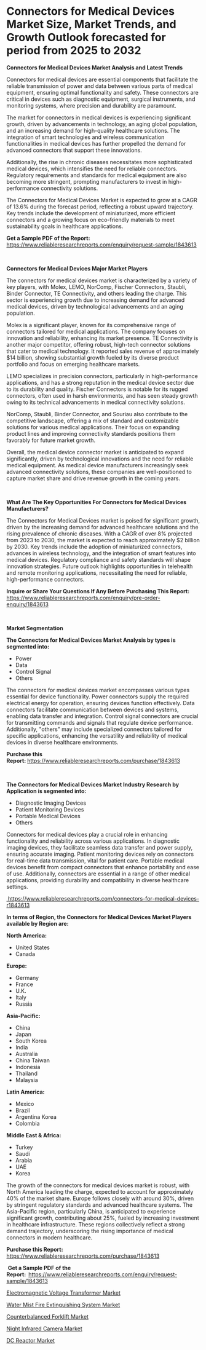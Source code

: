 <p><h1>Connectors for Medical Devices Market Size, Market Trends, and Growth Outlook forecasted for period from 2025 to 2032</h1></p><p><strong>Connectors for Medical Devices Market Analysis and Latest Trends</strong></p>
<p><p>Connectors for medical devices are essential components that facilitate the reliable transmission of power and data between various parts of medical equipment, ensuring optimal functionality and safety. These connectors are critical in devices such as diagnostic equipment, surgical instruments, and monitoring systems, where precision and durability are paramount.</p><p>The market for connectors in medical devices is experiencing significant growth, driven by advancements in technology, an aging global population, and an increasing demand for high-quality healthcare solutions. The integration of smart technologies and wireless communication functionalities in medical devices has further propelled the demand for advanced connectors that support these innovations.</p><p>Additionally, the rise in chronic diseases necessitates more sophisticated medical devices, which intensifies the need for reliable connectors. Regulatory requirements and standards for medical equipment are also becoming more stringent, prompting manufacturers to invest in high-performance connectivity solutions.</p><p>The Connectors for Medical Devices Market is expected to grow at a CAGR of 13.6% during the forecast period, reflecting a robust upward trajectory. Key trends include the development of miniaturized, more efficient connectors and a growing focus on eco-friendly materials to meet sustainability goals in healthcare applications.</p></p>
<p><strong>Get a Sample PDF of the Report:&nbsp;</strong> <a href="https://www.reliableresearchreports.com/enquiry/request-sample/1843613?utm_campaign=12&utm_medium=2&utm_source=Github&utm_content=ia&utm_term=22022025&utm_id=connectors-for-medical-devices">https://www.reliableresearchreports.com/enquiry/request-sample/1843613</a></p>
<p>&nbsp;</p>
<p><strong>Connectors for Medical Devices Major Market Players</strong></p>
<p><p>The connectors for medical devices market is characterized by a variety of key players, with Molex, LEMO, NorComp, Fischer Connectors, Staubli, Binder Connector, TE Connectivity, and others leading the charge. This sector is experiencing growth due to increasing demand for advanced medical devices, driven by technological advancements and an aging population.</p><p>Molex is a significant player, known for its comprehensive range of connectors tailored for medical applications. The company focuses on innovation and reliability, enhancing its market presence. TE Connectivity is another major competitor, offering robust, high-tech connector solutions that cater to medical technology. It reported sales revenue of approximately $14 billion, showing substantial growth fueled by its diverse product portfolio and focus on emerging healthcare markets.</p><p>LEMO specializes in precision connectors, particularly in high-performance applications, and has a strong reputation in the medical device sector due to its durability and quality. Fischer Connectors is notable for its rugged connectors, often used in harsh environments, and has seen steady growth owing to its technical advancements in medical connectivity solutions.</p><p>NorComp, Staubli, Binder Connector, and Souriau also contribute to the competitive landscape, offering a mix of standard and customizable solutions for various medical applications. Their focus on expanding product lines and improving connectivity standards positions them favorably for future market growth.</p><p>Overall, the medical device connector market is anticipated to expand significantly, driven by technological innovations and the need for reliable medical equipment. As medical device manufacturers increasingly seek advanced connectivity solutions, these companies are well-positioned to capture market share and drive revenue growth in the coming years.</p></p>
<p>&nbsp;</p>
<p><strong>What Are The Key Opportunities For Connectors for Medical Devices Manufacturers?</strong></p>
<p><p>The Connectors for Medical Devices market is poised for significant growth, driven by the increasing demand for advanced healthcare solutions and the rising prevalence of chronic diseases. With a CAGR of over 8% projected from 2023 to 2030, the market is expected to reach approximately $2 billion by 2030. Key trends include the adoption of miniaturized connectors, advances in wireless technology, and the integration of smart features into medical devices. Regulatory compliance and safety standards will shape innovation strategies. Future outlook highlights opportunities in telehealth and remote monitoring applications, necessitating the need for reliable, high-performance connectors.</p></p>
<p><strong>Inquire or Share Your Questions If Any Before Purchasing This Report:</strong> <a href="https://www.reliableresearchreports.com/enquiry/pre-order-enquiry/1843613?utm_campaign=12&utm_medium=2&utm_source=Github&utm_content=ia&utm_term=22022025&utm_id=connectors-for-medical-devices">https://www.reliableresearchreports.com/enquiry/pre-order-enquiry/1843613</a></p>
<p>&nbsp;</p>
<p><strong>Market Segmentation</strong></p>
<p><strong>The Connectors for Medical Devices Market Analysis by types is segmented into:</strong></p>
<p><ul><li>Power</li><li>Data</li><li>Control Signal</li><li>Others</li></ul></p>
<p><p>The connectors for medical devices market encompasses various types essential for device functionality. Power connectors supply the required electrical energy for operation, ensuring devices function effectively. Data connectors facilitate communication between devices and systems, enabling data transfer and integration. Control signal connectors are crucial for transmitting commands and signals that regulate device performance. Additionally, "others" may include specialized connectors tailored for specific applications, enhancing the versatility and reliability of medical devices in diverse healthcare environments.</p></p>
<p><strong>Purchase this Report:&nbsp;</strong><a href="https://www.reliableresearchreports.com/purchase/1843613?utm_campaign=12&utm_medium=2&utm_source=Github&utm_content=ia&utm_term=22022025&utm_id=connectors-for-medical-devices">https://www.reliableresearchreports.com/purchase/1843613</a></p>
<p>&nbsp;</p>
<p><strong>The Connectors for Medical Devices Market Industry Research by Application is segmented into:</strong></p>
<p><ul><li>Diagnostic Imaging Devices</li><li>Patient Monitoring Devices</li><li>Portable Medical Devices</li><li>Others</li></ul></p>
<p><p>Connectors for medical devices play a crucial role in enhancing functionality and reliability across various applications. In diagnostic imaging devices, they facilitate seamless data transfer and power supply, ensuring accurate imaging. Patient monitoring devices rely on connectors for real-time data transmission, vital for patient care. Portable medical devices benefit from compact connectors that enhance portability and ease of use. Additionally, connectors are essential in a range of other medical applications, providing durability and compatibility in diverse healthcare settings.</p></p>
<p><a href="https://www.reliableresearchreports.com/connectors-for-medical-devices-r1843613?utm_campaign=12&utm_medium=2&utm_source=Github&utm_content=ia&utm_term=22022025&utm_id=connectors-for-medical-devices">&nbsp;https://www.reliableresearchreports.com/connectors-for-medical-devices-r1843613</a></p>
<p><strong>In terms of Region, the Connectors for Medical Devices Market Players available by Region are:</strong></p>
<p>
    <p> <strong> North America: </strong>
        <ul>
            <li>United States</li>
            <li>Canada</li>
        </ul>
        </p> 
    <p> <strong> Europe: </strong>
        <ul>
            <li>Germany</li>
            <li>France</li>
            <li>U.K.</li>
            <li>Italy</li>
            <li>Russia</li>
        </ul>
        </p> 
    <p> <strong> Asia-Pacific: </strong>
        <ul>
            <li>China</li>
            <li>Japan</li>
            <li>South Korea</li>
            <li>India</li>
            <li>Australia</li>
            <li>China Taiwan</li>
            <li>Indonesia</li>
            <li>Thailand</li>
            <li>Malaysia</li>
        </ul>
        </p> 
    <p> <strong> Latin America: </strong>
        <ul>
            <li>Mexico</li>
            <li>Brazil</li>
            <li>Argentina Korea</li>
            <li>Colombia</li>
        </ul>
        </p> 
    <p> <strong> Middle East & Africa: </strong>
        <ul>
            <li>Turkey</li>
            <li>Saudi</li>
            <li>Arabia</li>
            <li>UAE</li>
            <li>Korea</li>
        </ul>
    </p>
    </p>
<p><p>The growth of the connectors for medical devices market is robust, with North America leading the charge, expected to account for approximately 40% of the market share. Europe follows closely with around 30%, driven by stringent regulatory standards and advanced healthcare systems. The Asia-Pacific region, particularly China, is anticipated to experience significant growth, contributing about 25%, fueled by increasing investment in healthcare infrastructure. These regions collectively reflect a strong demand trajectory, underscoring the rising importance of medical connectors in modern healthcare.</p></p>
<p><strong>Purchase this Report: </strong><a href="https://www.reliableresearchreports.com/purchase/1843613?utm_campaign=12&utm_medium=2&utm_source=Github&utm_content=ia&utm_term=22022025&utm_id=connectors-for-medical-devices">https://www.reliableresearchreports.com/purchase/1843613</a></p>
<p>&nbsp;<strong>Get a Sample PDF of the Report:&nbsp;&nbsp;</strong><a href="https://www.reliableresearchreports.com/enquiry/request-sample/1843613?utm_campaign=12&utm_medium=2&utm_source=Github&utm_content=ia&utm_term=22022025&utm_id=connectors-for-medical-devices">https://www.reliableresearchreports.com/enquiry/request-sample/1843613</a></p>
<p><strong></strong></p>
<p><p><a href="https://github.com/lizonbochil23/Market-Research-Report-List-1/blob/main/electromagnetic-voltage-transformer-market.md?utm_campaign=12&utm_medium=2&utm_source=Github&utm_content=ia&utm_term=22022025&utm_id=connectors-for-medical-devices">Electromagnetic Voltage Transformer Market</a></p><p><a href="https://github.com/carylgrinko/Market-Research-Report-List-1/blob/main/water-mist-fire-extinguishing-system-market.md?utm_campaign=12&utm_medium=2&utm_source=Github&utm_content=ia&utm_term=22022025&utm_id=connectors-for-medical-devices">Water Mist Fire Extinguishing System Market</a></p><p><a href="https://github.com/ziogaskangui96/Market-Research-Report-List-1/blob/main/counterbalanced-forklift-market.md?utm_campaign=12&utm_medium=2&utm_source=Github&utm_content=ia&utm_term=22022025&utm_id=connectors-for-medical-devices">Counterbalanced Forklift Market</a></p><p><a href="https://github.com/guinoopandam/Market-Research-Report-List-1/blob/main/night-infrared-camera-market.md?utm_campaign=12&utm_medium=2&utm_source=Github&utm_content=ia&utm_term=22022025&utm_id=connectors-for-medical-devices">Night Infrared Camera Market</a></p><p><a href="https://github.com/leyesamilej/Market-Research-Report-List-1/blob/main/dc-reactor-market.md?utm_campaign=12&utm_medium=2&utm_source=Github&utm_content=ia&utm_term=22022025&utm_id=connectors-for-medical-devices">DC Reactor Market</a></p></p>